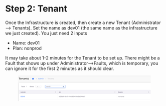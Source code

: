 # Step 2: Tenant

Once the Infrastructure is created, then create a new Tenant (Administrator --> Tenants). Set the name as dev01 (the same name as the infrastructure we just created). You just need 2 inputs

* Name: dev01
* Plan: nonprod

It may take about 1-2 minutes for the Tenant to be set up. There might be a Fault that shows up under Administrator-->Faults, which is temporary, you can ignore it for the first 2 minutes as it should clear.

<figure><img src="../../.gitbook/assets/image (3) (1).png" alt=""><figcaption></figcaption></figure>
